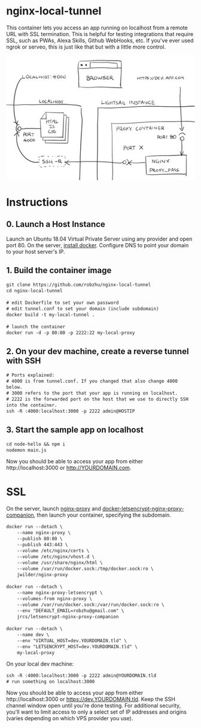 # nginx-local-tunnel

This container lets you access an app running on localhost from a remote URL with SSL termination. This is helpful for testing integrations that require SSL, such as PWAs, Alexa Skills, Github WebHooks, etc. If you've ever used ngrok or serveo, this is just like that but with a little more control.

![diagram](/diagram.png?raw=true "Diagram")

# Instructions

## 0. Launch a Host Instance

Launch an Ubuntu 18.04 Virtual Private Server using any provider and open port 80. On the server, [install docker](https://docs.docker.com/install/). Configure DNS to point your domain to your host server's IP.

## 1. Build the container image

```
git clone https://github.com/robzhu/nginx-local-tunnel
cd nginx-local-tunnel

# edit Dockerfile to set your own password
# edit tunnel.conf to set your domain (include subdomain)
docker build -t my-local-tunnel .

# launch the container
docker run -d -p 80:80 -p 2222:22 my-local-proxy
```

## 2. On your dev machine, create a reverse tunnel with SSH

```
# Ports explained:
# 4000 is from tunnel.conf. If you changed that also change 4000 below.
# 3000 refers to the port that your app is running on localhost.
# 2222 is the forwarded port on the host that we use to directly SSH into the container.
ssh -R :4000:localhost:3000 -p 2222 admin@HOSTIP
```

## 3. Start the sample app on localhost

```
cd node-hello && npm i
nodemon main.js
```

Now you should be able to access your app from either http://localhost:3000 or http://YOURDOMAIN.com.

# SSL

On the server, launch [nginx-proxy](https://github.com/jwilder/nginx-proxy) and [docker-letsencrypt-nginx-proxy-companion](https://github.com/JrCs/docker-letsencrypt-nginx-proxy-companion), then launch your container, specifying the subdomain.

```
docker run --detach \
    --name nginx-proxy \
    --publish 80:80 \
    --publish 443:443 \
    --volume /etc/nginx/certs \
    --volume /etc/nginx/vhost.d \
    --volume /usr/share/nginx/html \
    --volume /var/run/docker.sock:/tmp/docker.sock:ro \
    jwilder/nginx-proxy

docker run --detach \
    --name nginx-proxy-letsencrypt \
    --volumes-from nginx-proxy \
    --volume /var/run/docker.sock:/var/run/docker.sock:ro \
    --env "DEFAULT_EMAIL=robzhu@gmail.com" \
    jrcs/letsencrypt-nginx-proxy-companion

docker run --detach \
    --name dev \
    --env "VIRTUAL_HOST=dev.YOURDOMAIN.tld" \
    --env "LETSENCRYPT_HOST=dev.YOURDOMAIN.tld" \
    my-local-proxy

```

On your local dev machine:

```
ssh -R :4000:localhost:3000 -p 2222 admin@YOURDOMAIN.tld
# run something on localhost:3000
```

Now you should be able to access your app from either http://localhost:3000 or https://dev.YOURDOMAIN.tld. Keep the SSH channel window open until you're done testing. For additional security, you'll want to limit access to only a select set of IP addresses and origins (varies depending on which VPS provider you use).
